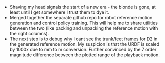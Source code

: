 - Shaving my head signals the start of a new era - the blonde is gone, at least until I get somewhere I trust them to dye it.
- Merged together the separate github repo for robot reference motion generation and control policy training. This will help me to share utilities between the two (like packing and unpacking the reference motion with the right columns).
- The next step is to debug why I cant see the trunk/feet frames for D2 in the generated reference motion. My suspicion is that the URDF is scaled by 1000x due to mm to m conversion. Further convinced by the 7 order magnitude difference between the plotted range of the playback motion.